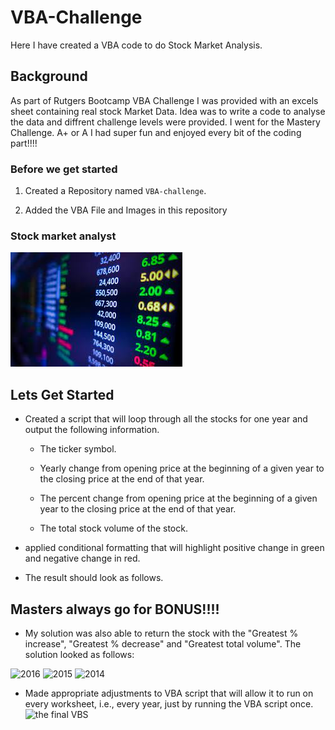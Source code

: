 # VBA-Challenge
Here I have created a VBA code to do Stock Market Analysis.


## Background

As part of Rutgers Bootcamp VBA Challenge I was provided with an excels sheet containing real stock Market Data. Idea was to write a code to analyse the data and diffrent challenge levels were provided. I went for the Mastery Challenge. A+ or A I had super fun and enjoyed every bit of the coding part!!!! 


### Before we get started

1. Created a Repository named `VBA-challenge`.

2. Added the VBA File and Images in this repository


### Stock market analyst

![stock Market](Images/stock.jfif)

## Lets Get Started

* Created a script that will loop through all the stocks for one year and output the following information.

  * The ticker symbol.

  * Yearly change from opening price at the beginning of a given year to the closing price at the end of that year.

  * The percent change from opening price at the beginning of a given year to the closing price at the end of that year.

  * The total stock volume of the stock.

*  applied conditional formatting that will highlight positive change in green and negative change in red.

* The result should look as follows.



## Masters always go for BONUS!!!!

* My solution was also able to return the stock with the "Greatest % increase", "Greatest % decrease" and "Greatest total volume". The solution looked as follows:

![2016](Images/hard_solution.png)
![2015]()
![2014]()

* Made appropriate adjustments to  VBA script that will allow it to run on every worksheet, i.e., every year, just by running the VBA script once.
![the final VBS]()

